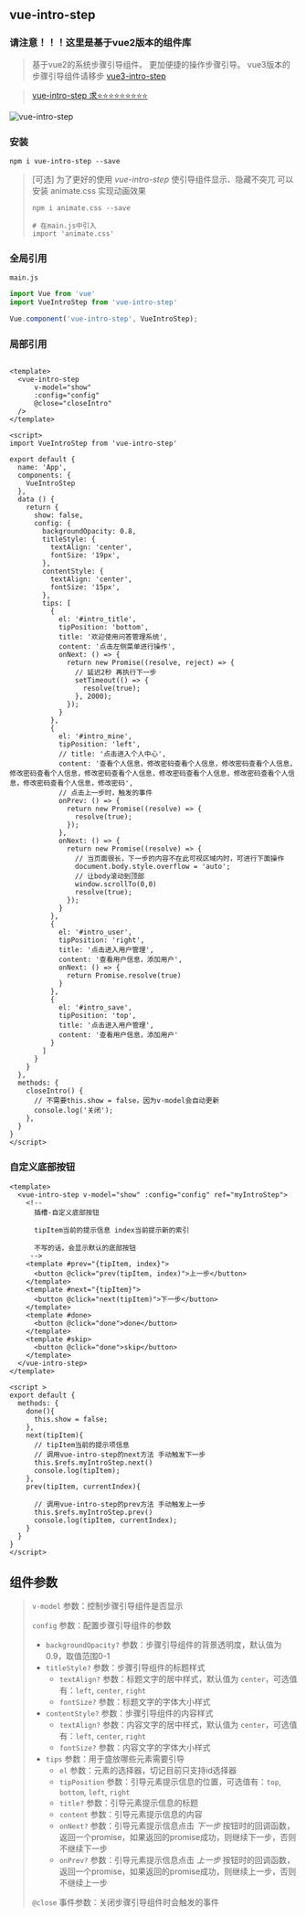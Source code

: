 ## vue-intro-step

### 请注意！！！这里是基于vue2版本的组件库

> 基于vue2的系统步骤引导组件。
> 更加便捷的操作步骤引导。
> vue3版本的步骤引导组件请移步 [vue3-intro-step](https://www.npmjs.com/package/vue3-intro-step)

> [vue-intro-step 求⭐️⭐️⭐️⭐️⭐️⭐️⭐️⭐️⭐️](https://github.com/Mjhuu/vue-intro-step)

![vue-intro-step](https://user-images.githubusercontent.com/45823607/170439254-b1ede5b9-369b-49b1-993b-e006f5fc7034.gif)


### 安装

```shell
npm i vue-intro-step --save
```

> [可选] 为了更好的使用 *vue-intro-step* 使引导组件显示、隐藏不突兀
> 可以安装 animate.css 实现动画效果
> ```shell
> npm i animate.css --save
> 
> # 在main.js中引入
> import 'animate.css'
> ```

### 全局引用

`main.js`

```js
import Vue from 'vue'
import VueIntroStep from 'vue-intro-step'

Vue.component('vue-intro-step', VueIntroStep);

```

### 局部引用

```vue

<template>
  <vue-intro-step
      v-model="show" 
      :config="config"
      @close="closeIntro"
  />
</template>

<script>
import VueIntroStep from 'vue-intro-step'

export default {
  name: 'App',
  components: {
    VueIntroStep
  },
  data () {
    return {
      show: false,
      config: {
        backgroundOpacity: 0.8,
        titleStyle: {
          textAlign: 'center',
          fontSize: '19px',
        },
        contentStyle: {
          textAlign: 'center',
          fontSize: '15px',
        },
        tips: [
          {
            el: '#intro_title',
            tipPosition: 'bottom',
            title: '欢迎使用问答管理系统',
            content: '点击左侧菜单进行操作',
            onNext: () => {
              return new Promise((resolve, reject) => {
                // 延迟2秒 再执行下一步
                setTimeout(() => {
                  resolve(true);
                }, 2000);
              });
            }
          },
          {
            el: '#intro_mine',
            tipPosition: 'left',
            // title: '点击进入个人中心',
            content: '查看个人信息，修改密码查看个人信息，修改密码查看个人信息，修改密码查看个人信息，修改密码查看个人信息，修改密码查看个人信息，修改密码查看个人信息，修改密码查看个人信息，修改密码',
            // 点击上一步时，触发的事件
            onPrev: () => {
              return new Promise((resolve) => {
                resolve(true);
              });
            },
            onNext: () => {
              return new Promise((resolve) => {
                // 当页面很长，下一步的内容不在此可视区域内时，可进行下面操作
                document.body.style.overflow = 'auto';
                // 让body滚动到顶部
                window.scrollTo(0,0)
                resolve(true);
              });
            }
          },
          {
            el: '#intro_user',
            tipPosition: 'right',
            title: '点击进入用户管理',
            content: '查看用户信息，添加用户',
            onNext: () => {
              return Promise.resolve(true)
            }
          },
          {
            el: '#intro_save',
            tipPosition: 'top',
            title: '点击进入用户管理',
            content: '查看用户信息，添加用户'
          }
        ]
      }
    }
  },
  methods: {
    closeIntro() {
      // 不需要this.show = false，因为v-model会自动更新
      console.log('关闭');
    },
  }
}
</script>
```

### 自定义底部按钮

```vue
<template>
  <vue-intro-step v-model="show" :config="config" ref="myIntroStep">
    <!--
      插槽-自定义底部按钮

      tipItem当前的提示信息 index当前提示新的索引

      不写的话，会显示默认的底部按钮
     -->
    <template #prev="{tipItem, index}">
      <button @click="prev(tipItem, index)">上一步</button>
    </template>
    <template #next="{tipItem}">
      <button @click="next(tipItem)">下一步</button>
    </template>
    <template #done>
      <button @click="done">done</button>
    </template>
    <template #skip>
      <button @click="done">skip</button>
    </template>
  </vue-intro-step>
</template>

<script >
export default {
  methods: {
    done(){
      this.show = false;
    },
    next(tipItem){
      // tipItem当前的提示项信息
      // 调用vue-intro-step的next方法 手动触发下一步
      this.$refs.myIntroStep.next()
      console.log(tipItem);
    },
    prev(tipItem, currentIndex){

      // 调用vue-intro-step的prev方法 手动触发上一步
      this.$refs.myIntroStep.prev()
      console.log(tipItem, currentIndex);
    }
  }
}
</script>
```

## 组件参数

> `v-model` 参数：控制步骤引导组件是否显示
>
> `config` 参数：配置步骤引导组件的参数
>   - `backgroundOpacity?` 参数：步骤引导组件的背景透明度，默认值为0.9，取值范围0-1
>  - `titleStyle?` 参数：步骤引导组件的标题样式
>     - `textAlign?` 参数：标题文字的居中样式，默认值为 `center`，可选值有：`left`, `center`, `right`
>     - `fontSize?` 参数：标题文字的字体大小样式
>  - `contentStyle?` 参数：步骤引导组件的内容样式
>     - `textAlign?` 参数：内容文字的居中样式，默认值为 `center`，可选值有：`left`, `center`, `right`
>     - `fontSize?` 参数：内容文字的字体大小样式
>  - `tips` 参数：用于盛放哪些元素需要引导
>      - `el` 参数：元素的选择器，切记目前只支持id选择器
>      - `tipPosition` 参数：引导元素提示信息的位置，可选值有：`top`, `bottom`, `left`, `right`
>     - `title?` 参数：引导元素提示信息的标题
>     - `content` 参数：引导元素提示信息的内容
>     - `onNext?` 参数：引导元素提示信息点击 *下一步* 按钮时的回调函数，返回一个promise，如果返回的promise成功，则继续下一步，否则不继续下一步
>     - `onPrev?` 参数：引导元素提示信息点击 *上一步* 按钮时的回调函数，返回一个promise，如果返回的promise成功，则继续上一步，否则不继续上一步
>
> `@close` 事件参数：关闭步骤引导组件时会触发的事件
